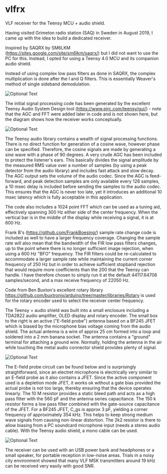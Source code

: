 # vlfrx
VLF receiver for the Teensy MCU + audio shield.

Having visited Grimeton radio station (SAQ) in Sweden in August 2019, I came up with the idea to build a dedicated receiver.

Inspired by SAQRX by SM6LKM (https://sites.google.com/site/sm6lkm/saqrx/) but I did not want to use the PC for this. Instead, I opted for using a Teensy 4.0 MCU and its companion audio shield.

Instead of using complex low pass filters as done in SAQRX, the complex multiplication is done after the I and Q filters. This is essentially Weaver's method of single sideband demodulation.

![Optional Text](../master/vlfrx.png)

The initial signal processing code has been generated by the excellent Teensy Audio System Design tool (https://www.pjrc.com/teensy/gui/) - note that the AGC and FFT were added later in code and is not shown here, but the diagram shows how the receiver works conceptually.

![Optional Text](../master/audio_design_tool.png)

The Teensy audio library contains a wealth of signal processing functions. There is no direct function for generation of a cosine wave, however phase can be specified. Therefore, the cosine signals are made by generating a sine wave with a phase of 90 degrees. A very crude AGC has been included to protect the listener's ears. This basically divides the signal amplitude by the measured RMS value over a number of samples (by using a peak detector from the audio library) and includes fast attack and slow decay. The AGC output sets the volume of the audio codec. Since the AGC is feed-forward, and peak detection samples are only available every 128 samples, a 10 msec delay is included before sending the samples to the audio codec. This ensures that the AGC is never too late, yet it introduces an additional 10 msec latency which is fully acceptable in this application.

The code also includes a 1024 point FFT which can be used as a tuning aid, effectively spanning 300 Hz either side of the center frequency. When the vertical bar is in the middle of the display while receiving a signal, it is at 600 Hz.

Frank B's (https://github.com/FrankBoesing/) sample rate change code is included as well to have a larger frequency coverage. Changing the sample rate will also mean that the bandwidth of the FIR low pass filters changes, up to the point where there is no longer sufficient image rejection, when using a 600 Hz "BFO" frequency. The FIR filters could be re-calculated to accommodate a larger sample rate while maintaining the current corner frequency of 250 Hz but in order to achieve sufficient stopband rejection that would require more coefficients than the 200 that the Teensy can handle. I have therefore chosen to simply run it at the default 44117.64706 samples/second, and a max receive frequency of 22050 Hz.

Code from Ben Buxton's excellent rotary library https://github.com/buxtronix/arduino/tree/master/libraries/Rotary is used for the rotary encoder used to select the receiver center frequency.

The Teensy + audio shield was built into a small enclosure including a TDA2822 audio amplifier, OLED display and rotary encoder. The small box to the right is an active ("E-field probe") antenna based on a BF245 JFET which is biased by the microphone bias voltage coming from the audio shield. The actual antenna is a wire of approx 25 cm formed into a loop and soldered into a 2 mm banana socket. The antenna contains a "ground" terminal for attaching a ground wire. Normally, holding the antenna in the air while touching the metal audio connector shield provides plenty of signal.

![Optional Text](../master/vlfrx.jpg)


The E-field probe circuit can be found below and is surprisingly straightforward, since an electret microphone is electrically very similar to an E-field probe as it also contains a JFET. Since the active component used is a depletion mode JFET, it works ok without a gate bias provided the actual probe is not too large, thereby ensuring that the device operates linearly. The 10 M resistor provides a static bleed path and acts as a high pass filter with the 560 pF and the antenna series capacitance. The 150 k resistor forms a low pass filter combined with the gate-source capacitance of the JFET. For a BF245 JFET, C_gs is approx 3 pF, yielding a corner frequency of approximately 354 kHz. This helps to keep strong medium wave signals from causing non-linear distortion. The 2k2 resistor is there to allow biasing from a PC soundcard microphone input (needs a stereo audio cable). With the Teensy audio shield, a mono cable can be used.

![Optional Text](../master/antenna.png)

The receiver can be used with an USB power bank and headphones or a small speaker, for portable reception in low-noise areas. Trials in a noisy city environment showed that many VLF MSK transmitters around 19 kHz can be received very easily with good SNR.
